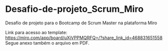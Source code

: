 # Desafio-de-projeto_Scrum_Miro
Desafio de projeto para o Bootcamp de Scrum Master na plataforma Miro

Link para acesso ao template: https://miro.com/app/board/uXjVPPMQRFQ=/?share_link_id=468831651558
Segue anexo também o arquivo em PDF.
